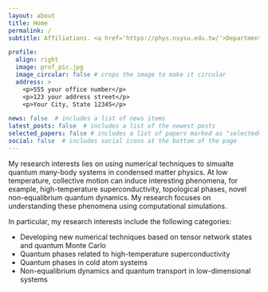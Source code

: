 ```yaml
---
layout: about
title: Home
permalink: /
subtitle: Affiliations. <a href='https://phys.nsysu.edu.tw/'>Department of Physics, National Sun Yat-sen University</a>

profile:
  align: right
  image: prof_pic.jpg
  image_circular: false # crops the image to make it circular
  address: >
    <p>555 your office number</p>
    <p>123 your address street</p>
    <p>Your City, State 12345</p>

news: false  # includes a list of news items
latest_posts: false  # includes a list of the newest posts
selected_papers: false # includes a list of papers marked as "selected={true}"
social: false  # includes social icons at the bottom of the page
---
```


My research interests lies on using numerical techniques to simualte quantum many-body systems in condensed matter physics.
At low temperature, collective motion can induce interesting phenomena, for example, high-temperature superconductivity, topological phases, novel non-equalibrium quantum dynamics.
My research focuses on understanding these phenomena using computational simulations.

In particular, my research interests include the following categories:
* Developing new numerical techniques based on tensor network states and quantum Monte Carlo
* Quantum phases related to high-temperature superconductivity
* Quantum phases in cold atom systems
* Non-equalibrium dynamics and quantum transport in low-dimensional systems
